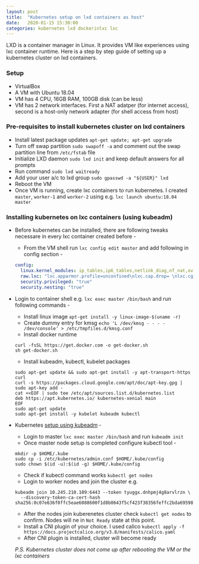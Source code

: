 ```yaml
---
layout: post
title:  "Kubernetes setup on lxd containers as host"
date:   2020-01-15 15:30:00
categories: kubernetes lxd dockerinlxc lxc
---
```


LXD is a container manager in Linux. It provides VM like experiences using lxc container runtime. Here is a step by step guide of setting up a kubernetes cluster on lxd containers.

### Setup
* VirtualBox
* A VM with Ubuntu 18.04
* VM has 4 CPU, 16GB RAM, 100GB disk (can be less)
* VM has 2 network interfaces. First a NAT adatper (for internet access), second is a host-only network adapter (for shell access from host)

### Pre-requisites to install kubernetes cluster on lxd containers
* Install latest package updates `apt-get update; apt-get upgrade`
* Turn off swap partition `sudo swapoff -a` and comment out the swap partition line from `/etc/fstab` file
* Initialize LXD daemon `sudo lxd init` and keep default answers for all prompts
* Run command `sudo lxd waitready`
* Add your user a/c to lxd group `sudo gpasswd -a "${USER}" lxd`
* Reboot the VM
* Once VM is running, create lxc containers to run kubernetes. I created `master`, `worker-1` and `worker-2` using e.g. `lxc launch ubuntu:18.04 master`

### Installing kubernetes on lxc containers (using kubeadm)
* Before kubernetes can be installed, there are following tweaks necessare in every lxc container created before -
  * From the VM shell run `lxc config edit master` and add following in config section -
  ```yaml
  config:
    linux.kernel_modules: ip_tables,ip6_tables,netlink_diag,nf_nat,overlay,ip_vs,ip_vs_rr,ip_vs_wrr,ip_vs_sh,xt_conntrack,br_netfilter
    raw.lxc: "lxc.apparmor.profile=unconfined\nlxc.cap.drop= \nlxc.cgroup.devices.allow=a\nlxc.mount.auto=proc:rw sys:rw"
    security.privileged: "true"
    security.nesting: "true"
  ```
* Login to container shell e.g. `lxc exec master /bin/bash` and run following commands -
  * Install linux image `apt-get install -y linux-image-$(uname -r)`
  * Create dummy entry for kmsg `echo 'L /dev/kmsg - - - - /dev/console' > /etc/tmpfiles.d/kmsg.conf`
  * Install docker runtime
  ```shell
  curl -fsSL https://get.docker.com -o get-docker.sh
  sh get-docker.sh
  ```
  * Install kubeadm, kubectl, kubelet packages
  ```shell
  sudo apt-get update && sudo apt-get install -y apt-transport-https curl
  curl -s https://packages.cloud.google.com/apt/doc/apt-key.gpg | sudo apt-key add -
  cat <<EOF | sudo tee /etc/apt/sources.list.d/kubernetes.list
  deb https://apt.kubernetes.io/ kubernetes-xenial main
  EOF
  sudo apt-get update
  sudo apt-get install -y kubelet kubeadm kubectl
  ```
* Kubernetes [setup using kubeadm](https://kubernetes.io/docs/setup/production-environment/tools/kubeadm/create-cluster-kubeadm/) -
  * Login to master `lxc exec master /bin/bash` and run `kubeadm init` 
  * Once master node setup is completed configure kubectl tool -
  ```shell
  mkdir -p $HOME/.kube
  sudo cp -i /etc/kubernetes/admin.conf $HOME/.kube/config
  sudo chown $(id -u):$(id -g) $HOME/.kube/config
  ```
  * Check if kubectl command works `kubectl get nodes`
  * Login to worker nodes and join the cluster e.g. 
  ```shell
  kubeadm join 10.245.210.109:6443 --token tyuggx.dnhpmj4g8arvlrzn \
    --discovery-token-ca-cert-hash sha256:0c07e636f0ffc5eae6088600f1d8b0643f5cf423f38356feffc2bda69598378c
  ```
  * After the nodes join kuberenetes cluster check `kubectl get nodes` to confirm. Nodes will ne in `Not Ready` state at this point.
  * Install a CNI plugin of your choice. I used calico `kubectl apply -f https://docs.projectcalico.org/v3.8/manifests/calico.yaml`
  * After CNI plugin is installed, cluster will become ready
  
  
  *P.S. Kubernetes cluster does not come up after rebooting the VM or the lxc containers*
